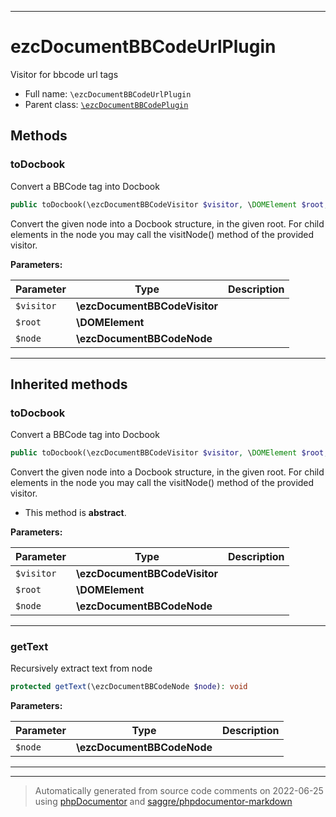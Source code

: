 ***

# ezcDocumentBBCodeUrlPlugin

Visitor for bbcode url tags



* Full name: `\ezcDocumentBBCodeUrlPlugin`
* Parent class: [`\ezcDocumentBBCodePlugin`](./ezcDocumentBBCodePlugin.md)




## Methods


### toDocbook

Convert a BBCode tag into Docbook

```php
public toDocbook(\ezcDocumentBBCodeVisitor $visitor, \DOMElement $root, \ezcDocumentBBCodeNode $node): void
```

Convert the given node into a Docbook structure, in the given root. For
child elements in the node you may call the visitNode() method of the
provided visitor.






**Parameters:**

| Parameter | Type | Description |
|-----------|------|-------------|
| `$visitor` | **\ezcDocumentBBCodeVisitor** |  |
| `$root` | **\DOMElement** |  |
| `$node` | **\ezcDocumentBBCodeNode** |  |




***


## Inherited methods


### toDocbook

Convert a BBCode tag into Docbook

```php
public toDocbook(\ezcDocumentBBCodeVisitor $visitor, \DOMElement $root, \ezcDocumentBBCodeNode $node): void
```

Convert the given node into a Docbook structure, in the given root. For
child elements in the node you may call the visitNode() method of the
provided visitor.


* This method is **abstract**.



**Parameters:**

| Parameter | Type | Description |
|-----------|------|-------------|
| `$visitor` | **\ezcDocumentBBCodeVisitor** |  |
| `$root` | **\DOMElement** |  |
| `$node` | **\ezcDocumentBBCodeNode** |  |




***

### getText

Recursively extract text from node

```php
protected getText(\ezcDocumentBBCodeNode $node): void
```








**Parameters:**

| Parameter | Type | Description |
|-----------|------|-------------|
| `$node` | **\ezcDocumentBBCodeNode** |  |




***


***
> Automatically generated from source code comments on 2022-06-25 using [phpDocumentor](http://www.phpdoc.org/) and [saggre/phpdocumentor-markdown](https://github.com/Saggre/phpDocumentor-markdown)
